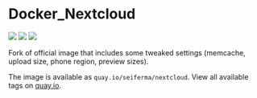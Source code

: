 # Docker_Nextcloud
[![](https://github.com/seiferma/Docker_Nextcloud/actions/workflows/docker-publish.yml/badge.svg?branch=main)](https://github.com/seiferma/Docker_Nextcloud/actions?query=branch%3Amain+)
[![](https://img.shields.io/github/issues/seiferma/Docker_Nextcloud.svg)](https://github.com/seiferma/Docker_Nextcloud/issues)
[![](https://img.shields.io/github/license/seiferma/Docker_Nextcloud.svg)](https://github.com/seiferma/Docker_Nextcloud/blob/main/LICENSE)

Fork of official image that includes some tweaked settings (memcache, upload size, phone region, preview sizes).

The image is available as `quay.io/seiferma/nextcloud`. View all available tags on [quay.io](https://quay.io/repository/seiferma/nextcloud?tab=tags).
